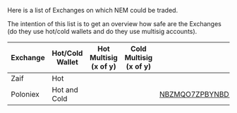 Here is a list of Exchanges on which NEM could be traded.

The intention of this list is to get an overview how safe are the Exchanges (do they use hot/cold wallets and do they use multisig accounts).

| Exchange  | Hot/Cold Wallet | Hot Multisig (x of y) | Cold Multisig (x of y) | Hot Address | Cold Address |
| --- | --- | --- | --- | --- | --- |
| Zaif  | Hot | | | | |
| Poloniex | Hot and Cold | | | [NBZMQO7ZPBYNBDUR7F75MAKA2S3DHDCIFG775N3D](http://explorer.ournem.com/#/s_account?account=NBZMQO7ZPBYNBDUR7F75MAKA2S3DHDCIFG775N3D)  | [NAHPYR2PHSZ5MGXKQSW3HFDMIXM36JBHDHCPXDQB](http://explorer.ournem.com/#/s_account?account=NAHPYR2PHSZ5MGXKQSW3HFDMIXM36JBHDHCPXDQB) |
